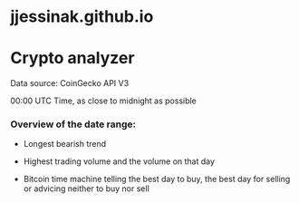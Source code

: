 # jjessinak.github.io

# **Crypto analyzer**

Data source: CoinGecko API V3

00:00 UTC Time, as close to midnight as possible

### Overview of the date range:
* Longest bearish trend

* Highest trading volume and the volume on that day

* Bitcoin time machine telling the best day to buy, the best day for selling or advicing neither to buy nor sell


